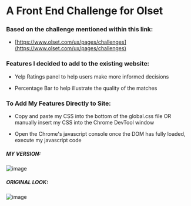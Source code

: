 # A Front End Challenge for Olset

### Based on the challenge mentioned within this link:
* [https://www.olset.com/ux/pages/challenges](https://www.olset.com/ux/pages/challenges)

### Features I decided to add to the existing website:

* Yelp Ratings panel to help users make more informed decisions

* Percentage Bar to help illustrate the quality of the matches

### To Add My Features Directly to Site:

* Copy and paste my CSS into the bottom of the global.css file OR manually insert my CSS into the Chrome DevTool window

* Open the Chrome's javascript console once the DOM has fully loaded, execute my javascript code

##### MY VERSION:
![image](http://i.imgur.com/NEHBLUZ.png)

##### ORIGINAL LOOK:
![image](http://i.imgur.com/FZbkKEI.png)